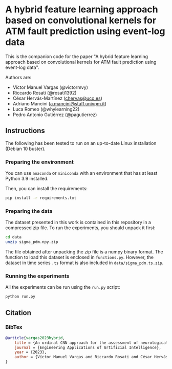 
# A hybrid feature learning approach based on convolutional kernels for ATM fault prediction using event-log data

This is the companion code for the paper "A hybrid feature learning approach based on convolutional kernels for ATM fault prediction using event-log data".

Authors are:
* Víctor Manuel Vargas (@victormvy)
* Riccardo Rosati (@rosati1392)
* César Hervás-Martínez (chervas@uco.es)
* Adriano Mancini (a.mancini@staff.univpm.it)
* Luca Romeo (@whylearning22)
* Pedro Antonio Gutiérrez (@pagutierrez)

  
## Instructions

The following has been tested to run on an up-to-date Linux installation (Debian 10 buster).

### Preparing the environment

You can use `anaconda` or `miniconda` with an environment that has at least Python 3.9 installed.

Then, you can install the requirements:

```bash
pip install -r requirements.txt
```

### Preparing the data

The dataset presented in this work is contained in this repository in a compressed zip file. To run the experiments, you should unpack it first:

```bash
cd data
unzip sigma_pdm.npy.zip
```

The file obtained after unpacking the zip file is a numpy binary format. The function to load this dataset is enclosed in `functions.py`.
However, the dataset in time series `.ts` format is also included in `data/sigma_pdm.ts.zip`.

### Running the experiments

All the experiments can be run using the `run.py` script:

```bash
python run.py
```

## Citation
### BibTex
```bibtex
@article{vargas2023hybrid,
	title = {An ordinal CNN approach for the assessment of neurological damage in Parkinson’s disease patients},
	journal = {Engineering Applications of Artificial Intelligence},
	year = {2023},
	author = {Víctor Manuel Vargas and Riccardo Rosati and César Hervás-Martínez and Adriano Mancini and Luca Romeo and Pedro Antonio Gutiérrez}
}
```

